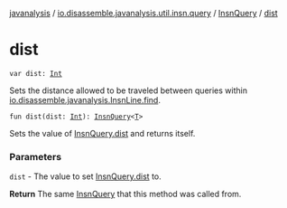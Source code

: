 [javanalysis](../../index.md) / [io.disassemble.javanalysis.util.insn.query](../index.md) / [InsnQuery](index.md) / [dist](./dist.md)

# dist

`var dist: `[`Int`](https://kotlinlang.org/api/latest/jvm/stdlib/kotlin/-int/index.html)

Sets the distance allowed to be traveled between queries within [io.disassemble.javanalysis.InsnLine.find](../../io.disassemble.javanalysis/-insn-line/find.md).

`fun dist(dist: `[`Int`](https://kotlinlang.org/api/latest/jvm/stdlib/kotlin/-int/index.html)`): `[`InsnQuery`](index.md)`<`[`T`](index.md#T)`>`

Sets the value of [InsnQuery.dist](./dist.md) and returns itself.

### Parameters

`dist` - The value to set [InsnQuery.dist](./dist.md) to.

**Return**
The same [InsnQuery](index.md) that this method was called from.

